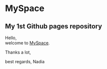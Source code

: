 # MySpace
## My 1st Github pages repository

Hello,   
welcome to  [MySpace](https://nadiagouda.github.io/MySpace).

Thanks a lot,

best regards,
Nadia
